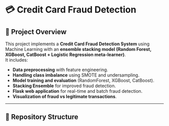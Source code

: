 # 💳 Credit Card Fraud Detection

## 📌 Project Overview  
This project implements a **Credit Card Fraud Detection System** using Machine Learning with an **ensemble stacking model (Random Forest, XGBoost, CatBoost + Logistic Regression meta-learner)**.  
It includes:  
- **Data preprocessing** with feature engineering.  
- **Handling class imbalance** using SMOTE and undersampling.  
- **Model training and evaluation** (RandomForest, XGBoost, CatBoost).  
- **Stacking Ensemble** for improved fraud detection.  
- **Flask web application** for real-time and batch fraud detection.  
- **Visualization of fraud vs legitimate transactions**.  

---

## 📂 Repository Structure  

